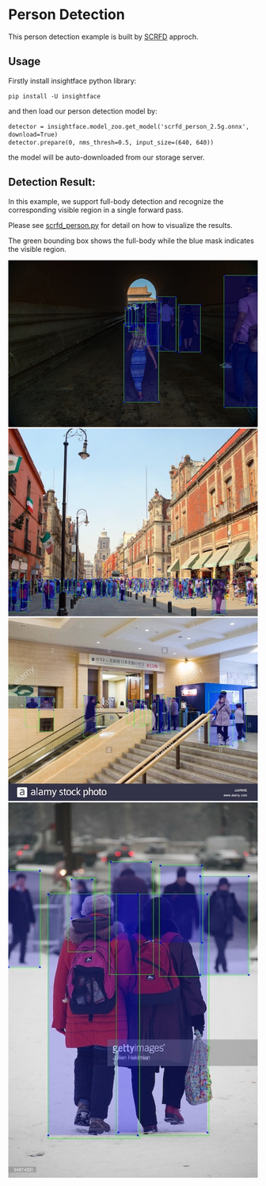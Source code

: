 # Person Detection

This person detection example is built by [SCRFD](../../detection/scrfd) approch.

## Usage

Firstly install insightface python library:

```
pip install -U insightface
```

and then load our person detection model by:

```
detector = insightface.model_zoo.get_model('scrfd_person_2.5g.onnx', download=True)
detector.prepare(0, nms_thresh=0.5, input_size=(640, 640))
```

the model will be auto-downloaded from our storage server.

## Detection Result:

In this example, we support full-body detection and recognize the corresponding visible region in a single forward pass.

Please see [scrfd_person.py](scrfd_person.py) for detail on how to visualize the results.

The green bounding box shows the full-body while the blue mask indicates the visible region.

<img src="https://github.com/nttstar/insightface-resources/blob/master/images/283554,c2d0000d40862ba.jpg" width="640" />

<img src="https://github.com/nttstar/insightface-resources/blob/master/images/283647,18e170005675c161.jpg" width="640" />

<img src="https://github.com/nttstar/insightface-resources/blob/master/images/283554,2290700005b7d575.jpg" width="640" />

<img src="https://github.com/nttstar/insightface-resources/blob/master/images/283554,175820000e7255da.jpg" width="640" />
